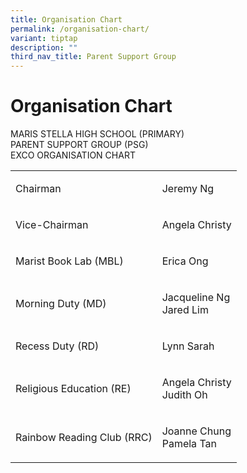 ```yaml
---
title: Organisation Chart
permalink: /organisation-chart/
variant: tiptap
description: ""
third_nav_title: Parent Support Group
---
```

<h1>Organisation Chart</h1>
<p>MARIS STELLA HIGH SCHOOL (PRIMARY)
<br>PARENT SUPPORT GROUP (PSG)
<br>EXCO ORGANISATION CHART</p>
<table style="minWidth: 50px">
<colgroup>
<col>
<col>
</colgroup>
<tbody>
<tr>
<td rowspan="1" colspan="1">
<p>Chairman</p>
</td>
<td rowspan="1" colspan="1">
<p>Jeremy Ng</p>
</td>
</tr>
<tr>
<td rowspan="1" colspan="1">
<p>Vice-Chairman</p>
</td>
<td rowspan="1" colspan="1">
<p>Angela Christy</p>
</td>
</tr>
<tr>
<td rowspan="1" colspan="1">
<p>Marist Book Lab (MBL)</p>
</td>
<td rowspan="1" colspan="1">
<p>Erica Ong</p>
</td>
</tr>
<tr>
<td rowspan="1" colspan="1">
<p>Morning Duty (MD)</p>
</td>
<td rowspan="1" colspan="1">
<p>Jacqueline Ng
<br>Jared Lim</p>
</td>
</tr>
<tr>
<td rowspan="1" colspan="1">
<p>Recess Duty (RD)</p>
</td>
<td rowspan="1" colspan="1">
<p>Lynn Sarah</p>
</td>
</tr>
<tr>
<td rowspan="1" colspan="1">
<p>Religious Education (RE)</p>
</td>
<td rowspan="1" colspan="1">
<p>Angela Christy
<br>Judith Oh</p>
</td>
</tr>
<tr>
<td rowspan="1" colspan="1">
<p>Rainbow Reading Club (RRC)</p>
</td>
<td rowspan="1" colspan="1">
<p>Joanne Chung
<br>Pamela Tan</p>
</td>
</tr>
</tbody>
</table>
<p></p>